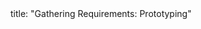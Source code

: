 <frontmatter>
title: "Gathering Requirements: Prototyping"
</frontmatter>

<include src="navbar.md" boilerplate />

<include src="unit-inPage-asFlat.md" boilerplate />